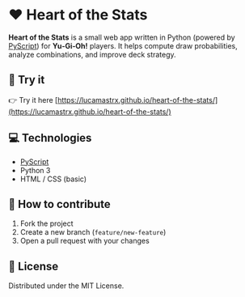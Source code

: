 # ❤️ Heart of the Stats

**Heart of the Stats** is a small web app written in Python (powered by [PyScript](https://pyscript.net/)) for **Yu‑Gi‑Oh!** players. 
It helps compute draw probabilities, analyze combinations, and improve deck strategy.

## 🚀 Try it
👉 Try it here [https://lucamastrx.github.io/heart-of-the-stats/](https://lucamastrx.github.io/heart-of-the-stats/)

## 💻 Technologies
- [PyScript](https://pyscript.net/)
- Python 3
- HTML / CSS (basic)

## 🤝 How to contribute
1. Fork the project
2. Create a new branch (`feature/new-feature`)
3. Open a pull request with your changes

## 📜 License
Distributed under the MIT License.
